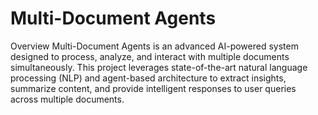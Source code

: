 # Multi-Document Agents
Overview
Multi-Document Agents is an advanced AI-powered system designed to process, analyze, and interact with multiple documents simultaneously. This project leverages state-of-the-art natural language processing (NLP) and agent-based architecture to extract insights, summarize content, and provide intelligent responses to user queries across multiple documents.
